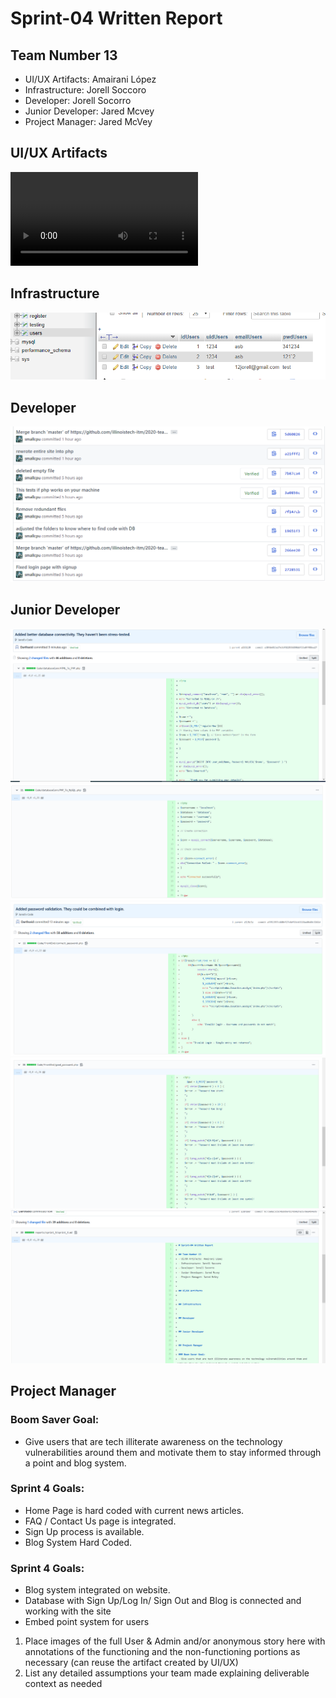 # Sprint-04 Written Report

## Team Number 13
- UI/UX Artifacts: Amairani López
- Infrastructure: Jorell Soccoro
- Developer: Jorell Socorro
- Junior Developer: Jared Mcvey
- Project Manager: Jared McVey


## UI/UX Artifacts
![Navigate](media/website_sample.mp4 "Navigating Through Site")

## Infrastructure
![infra](media/infractImg.PNG)

## Developer

![dev](media/developerImg1.PNG)


## Junior Developer
![Front-end](media/Artifact_1.PNG "First")
![Front_End](media/Artifact_2.PNG "Second")
![Database](media/Artifact_3.PNG "Third")
![Connect](media/Artifact_4.PNG "Fourth")
![Finalize](media/Artifact_5.PNG "Fifth")
## Project Manager

### Boom Saver Goal:
- Give users that are tech illiterate awareness on the technology vulnerabilities around them and motivate them to stay informed through a point and blog system.
### Sprint 4 Goals:
- Home Page is hard coded with current news articles.
- FAQ / Contact Us page is integrated.
- Sign Up process is available.
- Blog System Hard Coded.

### Sprint 4 Goals:
- Blog system integrated on website.
- Database with Sign Up/Log In/ Sign Out and Blog is connected and working with the site
- Embed point system for users

1. Place images of the full User & Admin and/or anonymous story here with annotations of the functioning and the non-functioning portions as necessary (can reuse the artifact created by UI/UX)
1. List any detailed assumptions your team made explaining deliverable context as needed
